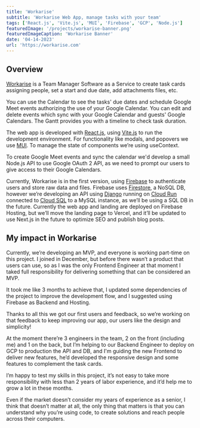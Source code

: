 ```yaml
---
title: 'Workarise'
subtitle: 'Workarise Web App, manage tasks with your team'
tags: ['React.js', 'Vite.js', 'MUI', 'Firebase', 'GCP', 'Node.js']
featuredImage: '/projects/workarise-banner.png'
featuredImageCaption: 'Workarise Banner'
date: '04-14-2023'
url: 'https://workarise.com'
---
```


## Overview

[Workarise](http://workarise.com) is a Team Manager Software as a Service to create task cards assigning people, set a start and due date, add attachments files, etc.

You can use the Calendar to see the tasks' due dates and schedule Google Meet events authorizing the use of your Google Calendar. You can edit and delete events which sync with your Google Calendar and guests' Google Calendars. The Gantt provides you with a timeline to check task duration.

The web app is developed with [React.js](https://react.dev/), using [Vite.js](https://vitejs.dev/) to run the development environment. For functionality like modals, and popovers we use [MUI](https://mui.com/). To manage the state of components we’re using useContext.

To create Google Meet events and sync the calendar we'd develop a small Node.js API to use Google OAuth 2 API, as we need to prompt our users to give access to their Google Calendars.

Currently, Workarise is in the first version, using [Firebase](https://firebase.google.com/) to authenticate users and store raw data and files. Firebase uses [Firestore](https://firebase.google.com/docs/firestore), a NoSQL DB, however we’re developing an API using [Django](https://www.djangoproject.com/) running on [Cloud Run](https://cloud.google.com/run) connected to [Cloud SQL](https://cloud.google.com/sql) to a MySQL instance, as we’ll be using a SQL DB in the future. Currently the web app and landing are deployed on Firebase Hosting, but we’ll move the landing page to Vercel, and it’ll be updated to use Next.js in the future to optimize SEO and publish blog posts.

## My impact in Workarise

Currently, we’re developing an MVP, and everyone is working part-time on this project. I joined in December, but before there wasn’t a product that users can use, so as I was the only Frontend Engineer at that moment I taked full responsibility for delivering something that can be considered an MVP.

It took me like 3 months to achieve that, I updated some dependencies of the project to improve the development flow, and I suggested using Firebase as Backend and Hosting.

Thanks to all this we got our first users and feedback, so we’re working on that feedback to keep improving our app, our users like the design and simplicity!

At the moment there’re 3 engineers in the team, 2 on the front (including me) and 1 on the back, but I’m helping to our Backend Engineer to deploy on GCP to production the API and DB, and I'm guiding the new Frontend to deliver new features, he’d developed the responsive design and some features to complement the task cards.

I’m happy to test my skills in this project, it’s not easy to take more responsibility with less than 2 years of labor experience, and it’d help me to grow a lot in these months.

Even if the market doesn’t consider my years of experience as a senior, I think that doesn’t matter at all, the only thing that matters is that you can understand why you’re using code, to create solutions and reach people across their computers.
